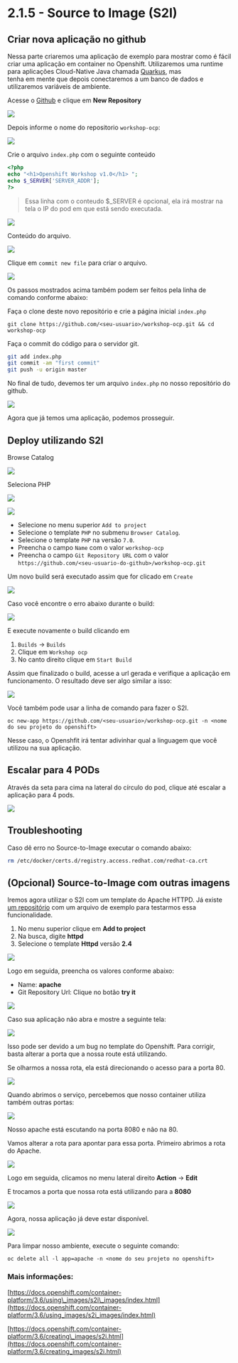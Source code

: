 # 2.1.5 - Source to Image \(S2I\)

## Criar nova aplicação no github

Nessa parte criaremos uma aplicação de exemplo para mostrar como é fácil criar uma aplicação em container no Openshift. Utilizaremos uma runtime para aplicações Cloud-Native Java chamada [Quarkus](https://quarkus.io/), mas  
tenha em mente que depois conectaremos a um banco de dados e utilizaremos variáveis de ambiente.

Acesse o [Github](https://github.com/) e clique em **New Repository** 

![](../../.gitbook/assets/selection_237.png)

Depois informe o nome do repositorio `workshop-ocp`:

![](../../.gitbook/assets/selection_239%20%281%29.png)

Crie o arquivo `index.php` com o seguinte conteúdo

```php
<?php
echo "<h1>Openshift Workshop v1.0</h1> ";
echo $_SERVER['SERVER_ADDR'];
?>
```

> Essa linha com o conteudo $\_SERVER é opcional, ela irá mostrar na tela o IP do pod em que está sendo executada.

![](../../.gitbook/assets/selection_240%20%281%29.png)

Conteúdo do arquivo.

![](../../.gitbook/assets/selection_241%20%281%29.png)

Clique em `commit new file` para criar o arquivo.

![](../../.gitbook/assets/selection_242.png)

Os passos mostrados acima também podem ser feitos pela linha de comando conforme abaixo:

Faça o clone deste novo repositório e crie a página inicial `index.php`

```text
git clone https://github.com/<seu-usuario>/workshop-ocp.git && cd workshop-ocp
```

Faça o commit do código para o servidor git.

```bash
git add index.php
git commit -am "first commit"
git push -u origin master
```

No final de tudo, devemos ter um arquivo `index.php` no nosso repositório do github.

![](../../.gitbook/assets/selection_243%20%281%29.png)

Agora que já temos uma aplicação, podemos prosseguir.

## Deploy utilizando S2I

Browse Catalog

![](../../.gitbook/assets/selection_245.png)

Seleciona PHP

![](../../.gitbook/assets/selection_246%20%281%29.png)

![](../../.gitbook/assets/s2i-parte2%20%281%29.gif)

* Selecione no menu superior `Add to project`
* Selecione o template `PHP` no submenu `Browser Catalog`.
* Selecione o template `PHP` na versão `7.0`.
* Preencha o campo `Name` com o valor `workshop-ocp` 
* Preencha o campo `Git Repository URL` com o valor `https://github.com/<seu-usuario-do-github>/workshop-ocp.git`

Um novo build será executado assim que for clicado em `Create`

![](../../.gitbook/assets/selection_298.png)

Caso você encontre o erro abaixo durante o build:

![](../../.gitbook/assets/captura-de-tela-de-2018-02-22-14-15-01.png)

E execute novamente o build clicando em

1. `Builds` -&gt; `Builds`
2. Clique em `Workshop ocp`
3. No canto direito clique em `Start Build`

Assim que finalizado o build, acesse a url gerada e verifique a aplicação em funcionamento. O resultado deve ser algo similar a isso:

![](../../.gitbook/assets/selection_248%20%281%29.png)

Você também pode usar a linha de comando para fazer o S2I.

```text
oc new-app https://github.com/<seu-usuario>/workshop-ocp.git -n <nome do seu projeto do openshift>
```

Nesse caso, o Openshfit irá tentar adivinhar qual a linguagem que você utilizou na sua aplicação.

## Escalar para 4 PODs

Através da seta para cima na lateral do círculo do pod, clique até escalar a aplicação para 4 pods.

![](../../.gitbook/assets/scale-4.gif)


## Troubleshooting

Caso dê erro no Source-to-Image executar o comando abaixo:    

```bash
rm /etc/docker/certs.d/registry.access.redhat.com/redhat-ca.crt
```


## \(Opcional\) Source-to-Image com outras imagens

Iremos agora utilizar o S2I com um template do Apache HTTPD. Já existe [um repositório](https://github.com/openshift/httpd-ex.git) com um arquivo de exemplo para testarmos essa funcionalidade.

1. No menu superior clique em **Add to project**
2. Na busca, digite **httpd**
3. Selecione o template **Httpd** versão **2.4**

![](../../.gitbook/assets/selection_060.png)

Logo em seguida, preencha os valores conforme abaixo:

* Name: **apache**
* Git Repository Url: Clique no botão **try it**

![](../../.gitbook/assets/select-apache.gif)

Caso sua aplicação não abra e mostre a seguinte tela:

![](../../.gitbook/assets/selection_061.png)

Isso pode ser devido a um bug no template do Openshift. Para corrigir, basta alterar a porta que a nossa route está utilizando.

Se olharmos a nossa rota, ela está direcionando o acesso para a porta 80.

![](../../.gitbook/assets/selection_062.png)

Quando abrimos o serviço, percebemos que nosso container utiliza também outras portas:

![](../../.gitbook/assets/selection_063%20%281%29.png)

Nosso apache está escutando na porta 8080 e não na 80.

Vamos alterar a rota para apontar para essa porta. Primeiro abrimos a rota do Apache.

![](../../.gitbook/assets/route.gif)

Logo em seguida, clicamos no menu lateral direito **Action** -&gt; **Edit**

E trocamos a porta que nossa rota está utilizando para a **8080**

![](../../.gitbook/assets/altera-porta.gif)

Agora, nossa aplicação já deve estar disponível.

![](../../.gitbook/assets/selection_064%20%281%29.png)

Para limpar nosso ambiente, execute o seguinte comando:

```text
oc delete all -l app=apache -n <nome do seu projeto no openshift>
```

### Mais informações:

[https://docs.openshift.com/container-platform/3.6/using\_images/s2i\_images/index.html](https://docs.openshift.com/container-platform/3.6/using_images/s2i_images/index.html)

[https://docs.openshift.com/container-platform/3.6/creating\_images/s2i.html](https://docs.openshift.com/container-platform/3.6/creating_images/s2i.html)

